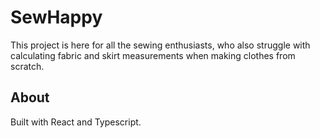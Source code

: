 # SewHappy

This project is here for all the sewing enthusiasts, who also struggle with calculating fabric and skirt measurements when making clothes from scratch.

## About

Built with React and Typescript.

